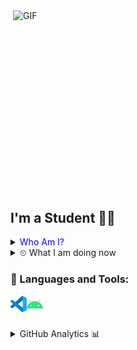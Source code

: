 <img align="right" alt="GIF" src="https://github.com/abhisheknaiidu/abhisheknaiidu/blob/master/code.gif?raw=true" width="500" height="320" />

## I'm a Student 👨‍🎓
<details><summary>
<span style="color:Blue">
Who Am I?
</span>
</summary>
<img src="https://files.fm/f/3y35pdth7" 
width="50" height="50"
align="right">

<span style="color:Blue">
Hi There! I'm Can :smirk:
I am from Turkey, I'm 18 years old, I am studying at Fırat University computer depertmant.
Nowadays i am learning new software laungages, one of them 'Markdown <img src="https://raw.githubusercontent.com/github/explore/80688e429a7d4ef2fca1e82350fe8e3517d3494d/topics/markdown/markdown.png"width="13" height="13"> ' I do this profile with Markdown :smile:
Other laungage is Javascript Html Css and professional java.
I am opening this github profile because I want to do different projects.
I want to share this projects in this github profile.
this much
</span>

</details>

<details>
  <summary>
  ⏲ What I am doing now
    
   
<span style="color:Blue">
  
  

</span>
    
  </details>



### 🔧 Languages and Tools:

<img align="left" alt="Visual Studio Code" width="26px" src="https://raw.githubusercontent.com/github/explore/80688e429a7d4ef2fca1e82350fe8e3517d3494d/topics/visual-studio-code/visual-studio-code.png" />
<img align="left" alt="Android" width="26px" src="https://raw.githubusercontent.com/github/explore/80688e429a7d4ef2fca1e82350fe8e3517d3494d/topics/android/android.png" />
<br />
<br />
<br />


  <details>
<summary>GitHub Analytics 📊
</summary>
<img src="https://github-readme-stats.vercel.app/api?username=efecanbostanci&theme=tokyonight">
</details>
<br />
</a>

<br />
<br />

